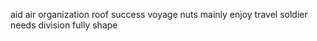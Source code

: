 aid air organization roof success voyage nuts mainly enjoy travel soldier needs division fully shape